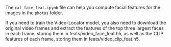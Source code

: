 The `cal_face_feat.ipynb` file can help you compute facial features for the images in the `photos` folder.

If you need to train the Video-Locator model, you also need to download the original video frames and extract the features of the top three largest faces in each frame, storing them in feats/video_face_feat.h5, as well as the CLIP features of each frame, storing them in feats/video_clip_feat.h5.